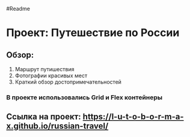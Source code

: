 #Readme
# Проект: Путешествие по России
## Обзор:
1. Маршрут путишествия
2. Фотографии красивых мест
3. Краткий обзор достопримечательностей

### В проекте использовались Grid и Flex контейнеры

## Ссылка на проект: https://l-u-t-o-b-o-r-m-a-x.github.io/russian-travel/




